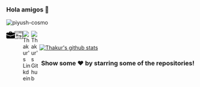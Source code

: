 ### Hola amigos 👋

<p align="left"> <img src="https://komarev.com/ghpvc/?username=piyush-cosmo&label=Views&color=blue&style=plastic" alt="piyush-cosmo" /> </p>

<a href="https://piyush-cosmo.github.io/cosmo/#/">
  <img align="left" alt="Thakur's Portfolio" width="22px" src="https://github.com/piyush-cosmo/piyush-cosmo/blob/master/suitcase.svg" />
</a>
<a href="https://tech-a-way-blog.vercel.app/">
  <img align="left" alt="Thakur's Blog" width="22px" src="https://github.com/piyush-cosmo/piyush-cosmo/blob/master/blogging.svg" />
</a>
<a href="https://www.linkedin.com/in/cosmo3769/">
  <img align="left" alt="Thakur's Linkdein" width="22px" src="https://cdn.jsdelivr.net/npm/simple-icons@v3/icons/linkedin.svg" />
</a>
<a href="https://github.com/piyush-cosmo">
  <img align="left" alt="Thakur's Github" width="22px" src="https://cdn.jsdelivr.net/npm/simple-icons@v3/icons/github.svg" />
</a>


<br/>
<br/>

<!--
**piyush-cosmo/piyush-cosmo** is a ✨ _special_ ✨ repository because its `README.md` (this file) appears on your GitHub profile.

Here are some ideas to get you started:

- 🔭 I’m currently working on ...
- 🌱 I’m currently learning ...
- 👯 I’m looking to collaborate on ...
- 🤔 I’m looking for help with ...
- 💬 Ask me about ...
- 📫 How to reach me: ...
- 😄 Pronouns: ...
- ⚡ Fun fact: ...
-->

<a href="https://github.com/piyush-cosmo">
 <img align="center" src="https://github-readme-stats.vercel.app/api?username=piyush-cosmo&show_icons=true&theme=dark&line_height=27" alt="Thakur's github stats"/>
</a>

<div align="center">
  
### Show some ❤️ by starring some of the repositories!

</div>
